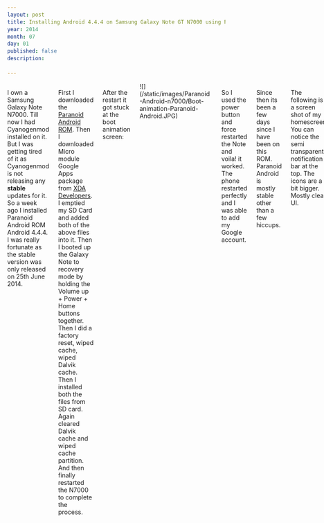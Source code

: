 ```yaml
---
layout: post
title: Installing Android 4.4.4 on Samsung Galaxy Note GT N7000 using Paranoid Android
year: 2014
month: 07
day: 01
published: false
description:  

---
```

<div class="row">
	<div class="span9 columns">
		<p>I own a Samsung Galaxy Note N7000. Till now I had Cyanogenmod installed on it. But I was getting tired of it as Cyanogenmod is not releasing any <b>stable</b> updates for it. So a week ago I installed Paranoid Android ROM Android 4.4.4. I was really fortunate as the stable version was only released on 25th June 2014.</p>
		<p>First I downloaded the <a href="http://aospal.hostingsharedbox.com/aospal/roms/n7000/" target="blank">Paranoid Android ROM</a>. Then I downloaded Micro module Google Apps package from <a href="http://forum.xda-developers.com/showthread.php?t=2397942" target="blank"</a>XDA Developers</a>. I emptied my SD Card and added both of the above files into it. Then I booted up the Galaxy Note to recovery mode by holding the Volume up + Power + Home buttons together. Then I did a factory reset, wiped cache, wiped Dalvik cache. Then I installed both the files from SD card. Again cleared Dalvik cache and wiped cache partition. And then finally restarted the N7000 to complete the process. </p>
		<p>After the restart it got stuck at the boot animation screen:</p>
		![](/static/images/Paranoid-Android-n7000/Boot-animation-Paranoid-Android.JPG)
		<p>So I used the power button and force restarted the Note and voila! it worked. The phone restarted perfectly and I was able to add my Google account.</p>
		<p>Since then its been a few days since I have been on this ROM. Paranoid Android is mostly stable other than a few hiccups.</p>
		<p>The following is a screen shot of my homescreen. You can notice the semi transparent notification bar at the top. The icons are a bit bigger. Mostly clean UI.</p>
		![](/static/images/Paranoid-Android-n7000/Paranoid-Android-4.4.4-Home-screen-screenshot.png)
		<p>If we go into the Apps showcase you might again notice the icons are a bit bigger.</p>
		![](/static/images/Paranoid-Android-n7000/Paranoid-Android-4.4.4-All-apps-screenshot.png)
		<p>In the About phone you can see the Android version 4.4.4 and the Paranoid Android version 4.4.</p>
		![](/static/images/Paranoid-Android-n7000/Paranoid-Android-4.4.4-about-phone-screenshot.png)
		<p>In Paranoid Android if you will go to Settings> Apps> and then click on any app then you will see three options Disable/Uninstall, Force stop and <b>Blacklist</b>. Never tried Blacklisting an app. A word of advice here there are <b>no bloatwares</b> in this ROM, so <b>do not</b> uninstall any system apps like Documents, etc. Learnt this the hard way, uninstalled Documents app using Titanium Backup and now I see its implications. In PA Documents is closely linked to the Download Manager.</p>
		![](/static/images/Paranoid-Android-n7000/Paranoid-Android-4.4.4-app-info-screenshot.png)
		<p>As you can see in the image below there is not much change in the Task Manager.</p>
		![](/static/images/Paranoid-Android-n7000/Paranoid-Android-4.4.4-apps-in-background-screenshot.png)
		<p>Awesome thing about this ROM or should I say this Android version is that I can configure App permissions for each app individually. To configure it go to Settings> App Privacy> Select the app and choose the permissions.</p>
		![](/static/images/Paranoid-Android-n7000/Paranoid-Android-4.4.4-apps-permissions-screenshot.png)
		<p>Nothing has changed in the apps list except that there is a new tab for disabled apps.</p>
		![](/static/images/Paranoid-Android-n7000/Paranoid-Android-4.4.4-apps-screenshot.png)
		![](/static/images/Paranoid-Android-n7000/Paranoid-Android-4.4.4-disabled-apps-screenshot.png)
		<p>Battery stats are much accurate and I can happily say that battery usage has decreased as well. My battery lasts longer now. Thanks PA devs.</p>
		![](/static/images/Paranoid-Android-n7000/Paranoid-Android-4.4.4-Battery stats-screenshot.png)
		<p>I have always wanted to use Google Launcher but in Cyanogenmod it wasn't compatible (could be because it was Cyanogenmod 10). But in Paranoid Android Google Launcher came preinstalled with the ROM and works just fine. I removed the persistent search bar from top of each homescreen using Xposed Framework as I don't use Google Now or voice search, etc.</p>
		![](/static/images/Paranoid-Android-n7000/Paranoid-Android-4.4.4-choose-launcher-screenshot.png)
		<p>The dialer looks like this:</p>
		![](/static/images/Paranoid-Android-n7000/Paranoid-Android-4.4.4-dialer-screenshot.png)
		<p>Display settings has a few more options like Daydream and Adaptive Backlight</p>
		![](/static/images/Paranoid-Android-n7000/Paranoid-Android-4.4.4-display-settings-screenshot.png)
		<p>Previously in Cyanogenmod if I wanted floating notifications then I would have to use some 3rd party application like floatification, etc. But in Paranoid Android I have floating notifications built in. And its much more than just floating notification, its like running an application in a Window, you can use all the functions of that application from that floating window. </p>
		![](/static/images/Paranoid-Android-n7000/Paranoid-Android-4.4.4-floating-notifications-screenshot.png)
		<p>A Camera application came preinstalled with Paranoid Android. But I always wanted to use <a href="https://play.google.com/store/apps/details?id=com.google.android.GoogleCamera&hl=en" target="_blank">Google Camera application</a> because of its features like: Photo Sphere, Lens Blur, Panorama. In Cyanogenmod Google Camera was not supported for Galaxy Note N7000 but in PA I was able to install  Google Camera directly from Play Store.</p>
		![](/static/images/Paranoid-Android-n7000/Paranoid-Android-4.4.4-Google-camera-screenshot.png)
		<p>In camera settings you can see all the features Photo Sphere, Lens Blur, Panorama.</p>
		![](/static/images/Paranoid-Android-n7000/Paranoid-Android-4.4.4-google-camera-settings-screenshot.png)
		<p>In Settings there is an option for Buttons and Themes. </p>
		![](/static/images/Paranoid-Android-n7000/Paranoid-Android-4.4.4-more-settings-screenshot.png)
		<p>In notification you will find Light bulb and Imeersive tiles. Light bulb is just a simple torch application. Immersive means every application will cover up the whole screen and notification bar won't be visible when Immersive is turned on.</p>
		![](/static/images/Paranoid-Android-n7000/Paranoid-Android-4.4.4-Notification-bar-pulldown-screenshot.png)
		<p>In notifications if you will see on the top right, you will see 3 icons. The middle one is a new addition. If you select it then any notification </p>
		![](/static/images/Paranoid-Android-n7000/Paranoid-Android-4.4.4-notifications-screenshot.png)
		<p></p>
		![](/static/images/Paranoid-Android-n7000/Paranoid-Android-4.4.4-power button-screenshot.png)
		<p></p>
		![](/static/images/Paranoid-Android-n7000/Paranoid-Android-4.4.4-processor-settings-screenshot.png)
		<p></p>
		![](/static/images/Paranoid-Android-n7000/Paranoid-Android-4.4.4-reboot-options-screenshot.png)
		<p></p>
		![](/static/images/Paranoid-Android-n7000/Paranoid-Android-4.4.4-running-apps-screenshot.png)
		<p></p>
		![](/static/images/Paranoid-Android-n7000/Paranoid-Android-4.4.4-Settings-screenshot.png)
		<p></p>
		![](/static/images/Paranoid-Android-n7000/Paranoid-Android-4.4.4-Settings-themes-screenshot.png)
		<p></p>
		![](/static/images/Paranoid-Android-n7000/Paranoid-Android-4.4.4-system-settings-screenshot.png)
		<p></p>
		![](/static/images/Paranoid-Android-n7000/Paranoid-Android-4.4.4-update-check-screenshot.png)
		<p></p>
		![](/static/images/Paranoid-Android-n7000/Paranoid-Android-4.4.4-volume-up-screenshot.png)
		<h2>How to change the width of Disqus comments block?</h2>
		<p>If you will see the Disqus code:</p>
			<script src="https://gist.github.com/anonymous/6fe58e246a077327bf08.js"></script>
		<p>Now this code does not have any width element, so we need to follow the CSS method.</p>
		<h2>The CSS way:</h2>
		<p>Just create a <b>div element</b> with a class as follows:</p>
			<script src="https://gist.github.com/anonymous/77f9a65725a3f354f30b.js"></script>
		<p>After this you need to add properties to this element in your CSS file:</p>
			<script src="https://gist.github.com/anonymous/0122f13394b23a9ecd6e.js"></script>
		<p>To check how much width you need, check that by playing with <a href="https://developer.chrome.com/devtools/index" target="_blank">Google Devtools</a>. I have set mine at 70% width.</p>
		<p>You can checkout <a href="https://help.disqus.com/customer/portal/articles/545277-disqus-appearance-tweaks"target="_blank">this</a> article for more tweaks and customizations with Disqus comments.</p>
	</div>
 </div> 
		
		
		
		
		
